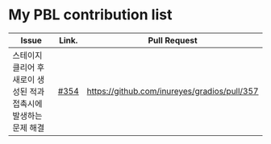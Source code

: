 My PBL contribution list
========================

| Issue                                                        | Link.                                                    | Pull Request                                   |
| ------------------------------------------------------------ | -------------------------------------------------------- | ---------------------------------------------- |
| 스테이지 클리어 후 새로이 생성된 적과 접촉시에 발생하는 문제 해결 | [#354](<https://github.com/inureyes/gradios/issues/354>) | <https://github.com/inureyes/gradios/pull/357> |

